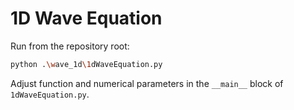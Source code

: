 # 1D Wave Equation

Run from the repository root:

```bash
python .\wave_1d\1dWaveEquation.py
```

Adjust function and numerical parameters in the `__main__` block of `1dWaveEquation.py`.
